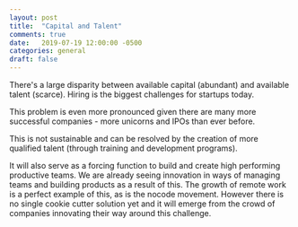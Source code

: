 ```yaml
---
layout: post
title:  "Capital and Talent"
comments: true
date:   2019-07-19 12:00:00 -0500
categories: general
draft: false
---
```


There's a large disparity between available capital (abundant) and available talent (scarce). Hiring is the biggest challenges for startups today. 

This problem is even more pronounced given there are many more successful companies - more unicorns and IPOs than ever before. 

This is not sustainable and can be resolved by the creation of more qualified talent (through training and development programs). 

It will also serve as a forcing function to build and create high performing productive teams. We are already seeing innovation in ways of managing teams and building products as a result of this. The growth of remote work is a perfect example of this, as is the nocode movement. However there is no single cookie cutter solution yet and it will emerge from the crowd of companies innovating their way around this challenge. 